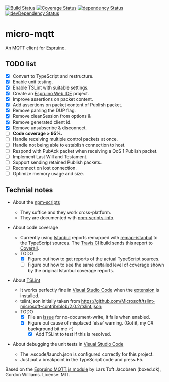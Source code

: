 [![Build Status](https://travis-ci.org/rovale/micro-mqtt.svg?branch=master)](https://travis-ci.org/rovale/micro-mqtt)
[![Coverage Status](https://coveralls.io/repos/github/rovale/micro-mqtt/badge.svg?branch=master)](https://coveralls.io/github/rovale/micro-mqtt?branch=master)
[![dependency Status](https://david-dm.org/rovale/micro-mqtt/status.svg)](https://david-dm.org/rovale/micro-mqtt)
[![devDependency Status](https://david-dm.org/rovale/micro-mqtt/dev-status.svg)](https://david-dm.org/rovale/micro-mqtt#info=devDependencies)
# micro-mqtt

An MQTT client for [Espruino](http://www.espruino.com/).
## TODO list
- [x] Convert to TypeScript and restructure.
- [x] Enable unit testing.
- [x] Enable TSLint with suitable settings.
- [x] Create an [Espruino Web IDE](https://github.com/espruino/EspruinoWebIDE) project.
- [x] Improve assertions on packet content.
- [x] Add assertions on packet content of Publish packet.
- [x] Remove parsing the DUP flag.
- [x] Remove cleanSession from options &
- [x] Remove generated client id.
- [x] Remove unsubscribe & disconnect.
- [ ] **Code coverage > 95%.**
- [ ] Handle receiving multiple control packets at once.
- [ ] Handle not being able to establish connection to host.
- [ ] Respond with PubAck packet when receiving a QoS 1 Publish packet.
- [ ] Implement Last Will and Testament.
- [ ] Support sending retained Publish packets.
- [ ] Reconnect on lost connection.
- [ ] Optimize memory usage and size.

## Technial notes
- About the [npm-scripts](https://docs.npmjs.com/misc/scripts)
    - They suffice and they work cross-platform.
    - They are documented with [npm-scripts-info](https://www.npmjs.com/package/npm-scripts-info).

- About code coverage
    - Currently using [Istanbul](https://github.com/gotwarlost/istanbul) reports remapped with [remap-istanbul](https://github.com/SitePen/remap-istanbul) to the TypeScript sources. The [Travis CI](https://travis-ci.org/rovale/micro-mqtt) build sends this report to [Coverall](https://coveralls.io/github/rovale/micro-mqtt).
    - TODO
        - [x] Figure out how to get reports of the actual TypeScript sources.
        - [ ] Figure out how to see the same detailed level of coverage shown by the original Istanbul coverage reports. 
        
- About [TSLint](https://www.npmjs.com/package/tslint)
    - It works perfectly fine in [Visual Studio Code](https://code.visualstudio.com/) when the [extension](https://marketplace.visualstudio.com/items?itemName=eg2.tslint) is installed.
    - tslint.json initially taken from https://github.com/Microsoft/tslint-microsoft-contrib/blob/2.0.2/tslint.json
    - TODO
        - [x] File an [issue](https://github.com/Microsoft/tslint-microsoft-contrib/issues/109) for no-document-write, it fails when enabled.
        - [x] Figure out cause of misplaced 'else' warning. (Got it, my C# background bit me :-)
            - [x] Add TSLint to test if this is resolved.

- About debugging the unit tests in [Visual Studio Code](https://code.visualstudio.com/)
    - The .vscode/launch.json is configured correctly for this project.
    - Just put a breakpoint in the TypeScript code and press F5.

Based on the [Espruino MQTT.js module](https://github.com/espruino/EspruinoDocs/blob/master/modules/MQTT.md) by Lars Toft Jacobsen (boxed.dk), Gordon Williams. License: MIT.

